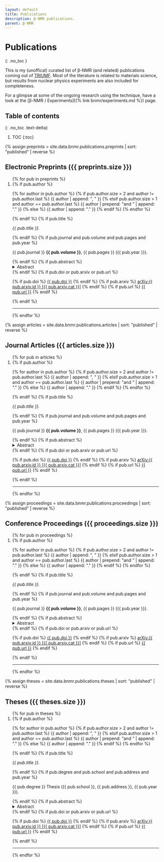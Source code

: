 ```yaml
---
layout: default
title: Publications
description: β-NMR publications.
parent: β-NMR
---
```


# Publications
{: .no_toc }

This is my (unoffical) curated list of β-NMR (and related) publications coming
out of [TRIUMF]. Most of the literature is related to materials science, but
results from nuclear physics experiments are also included for completeness.

For a glimpse at some of the ongoing research using the technique,
have a look at the [β-NMR / Experiments]({% link bnmr/experiments.md %}) page.

## Table of contents
{: .no_toc .text-delta}

1. TOC
{:toc}

{% assign preprints = site.data.bnmr.publications.preprints | sort: "published" | reverse %}

## Electronic Preprints ({{ preprints.size }})

<ol>
{% for pub in preprints %}
   <li value="{{ forloop.length | minus: forloop.index0 }}">
   {% if pub.author %}
      <p>
      {% for author in pub.author  %}
         {% if pub.author.size > 2 and author != pub.author.last %}
            {{ author | append: ", " }}
         {% elsif pub.author.size > 1 and author == pub.author.last %}
            {{ author | prepend: "and " | append: "." }}
         {% else %}
            {{ author | append: "." }}
         {% endif %}
      {% endfor %}
      </p>
   {% endif %}
   {% if pub.title %}
      <p>
      <i>{{ pub.title }}.</i>
      </p>
   {% endif %}
   {% if pub.journal and pub.volume and pub.pages and pub.year %}
      <p>
      {{ pub.journal }} <b>{{ pub.volume }}</b>, {{ pub.pages }} ({{ pub.year }}).
      </p>
   {% endif %}
   {% if pub.abstract %}
      <details>
      <summary>Abstract</summary>
      <p>{{ pub.abstract }}</p>
      </details>
   {% endif %}
   {% if pub.doi or pub.arxiv or pub.url %}
      <p>
      {% if pub.doi %}
         <i class="ai ai-doi"></i>
         <a href="https://doi.org/{{ pub.doi }}">{{ pub.doi }}</a>
      {% endif %}
      {% if pub.arxiv %}
         <i class="ai ai-arxiv"></i>
         <a href="https://arxiv.org/abs/{{ pub.arxiv.id }}">arXiv:{{ pub.arxiv.id }} [{{ pub.arxiv.cat }}]</a>
      {% endif %}
      {% if pub.url %}
         <i class="fa fa-link"></i>
         <a href="{{ pub.url }}">{{ pub.url }}</a>
      {% endif %}
      </p>
   {% endif %}
   </li>
   <hr>
{% endfor %}
</ol>

{% assign articles = site.data.bnmr.publications.articles | sort: "published" | reverse %}

## Journal Articles ({{ articles.size }})

<ol>
{% for pub in articles %}
   <li value="{{ forloop.length | minus: forloop.index0 }}">
   {% if pub.author %}
      <p>
      {% for author in pub.author  %}
         {% if pub.author.size > 2 and author != pub.author.last %}
            {{ author | append: ", " }}
         {% elsif pub.author.size > 1 and author == pub.author.last %}
            {{ author | prepend: "and " | append: "." }}
         {% else %}
            {{ author | append: "." }}
         {% endif %}
      {% endfor %}
      </p>
   {% endif %}
   {% if pub.title %}
      <p>
      <i>{{ pub.title }}.</i>
      </p>
   {% endif %}
   {% if pub.journal and pub.volume and pub.pages and pub.year %}
      <p>
      {{ pub.journal }} <b>{{ pub.volume }}</b>, {{ pub.pages }} ({{ pub.year }}).
      </p>
   {% endif %}
   {% if pub.abstract %}
      <details>
      <summary>Abstract</summary>
      <p>{{ pub.abstract }}</p>
      </details>
   {% endif %}
   {% if pub.doi or pub.arxiv or pub.url %}
      <p>
      {% if pub.doi %}
         <i class="ai ai-doi"></i>
         <a href="https://doi.org/{{ pub.doi }}">{{ pub.doi }}</a>
      {% endif %}
      {% if pub.arxiv %}
         <i class="ai ai-arxiv"></i>
         <a href="https://arxiv.org/abs/{{ pub.arxiv.id }}">arXiv:{{ pub.arxiv.id }} [{{ pub.arxiv.cat }}]</a>
      {% endif %}
      {% if pub.url %}
         <i class="fa fa-link"></i>
         <a href="{{ pub.url }}">{{ pub.url }}</a>
      {% endif %}
      </p>
   {% endif %}
   </li>
   <hr>
{% endfor %}
</ol>

{% assign proceedings = site.data.bnmr.publications.proceedings | sort: "published" | reverse %}

## Conference Proceedings ({{ proceedings.size }})

<ol>
{% for pub in proceedings %}
   <li value="{{ forloop.length | minus: forloop.index0 }}">
   {% if pub.author %}
      <p>
      {% for author in pub.author  %}
         {% if pub.author.size > 2 and author != pub.author.last %}
            {{ author | append: ", " }}
         {% elsif pub.author.size > 1 and author == pub.author.last %}
            {{ author | prepend: "and " | append: "." }}
         {% else %}
            {{ author | append: "." }}
         {% endif %}
      {% endfor %}
      </p>
   {% endif %}
   {% if pub.title %}
      <p>
      <i>{{ pub.title }}.</i>
      </p>
   {% endif %}
   {% if pub.journal and pub.volume and pub.pages and pub.year %}
      <p>
      {{ pub.journal }} <b>{{ pub.volume }}</b>, {{ pub.pages }} ({{ pub.year }}).
      </p>
   {% endif %}
   {% if pub.abstract %}
      <details>
      <summary>Abstract</summary>
      <p>{{ pub.abstract }}</p>
      </details>
   {% endif %}
   {% if pub.doi or pub.arxiv or pub.url %}
      <p>
      {% if pub.doi %}
         <i class="ai ai-doi"></i>
         <a href="https://doi.org/{{ pub.doi }}">{{ pub.doi }}</a>
      {% endif %}
      {% if pub.arxiv %}
         <i class="ai ai-arxiv"></i>
         <a href="https://arxiv.org/abs/{{ pub.arxiv.id }}">arXiv:{{ pub.arxiv.id }} [{{ pub.arxiv.cat }}]</a>
      {% endif %}
      {% if pub.url %}
         <i class="fa fa-link"></i>
         <a href="{{ pub.url }}">{{ pub.url }}</a>
      {% endif %}
      </p>
   {% endif %}
   </li>
   <hr>
{% endfor %}
</ol>

{% assign theses = site.data.bnmr.publications.theses | sort: "published" | reverse %}

## Theses ({{ theses.size }})

<ol>
{% for pub in theses %}
   <li value="{{ forloop.length | minus: forloop.index0 }}">
   {% if pub.author %}
      <p>
      {% for author in pub.author  %}
         {% if pub.author.size > 2 and author != pub.author.last %}
            {{ author | append: ", " }}
         {% elsif pub.author.size > 1 and author == pub.author.last %}
            {{ author | prepend: "and " | append: "." }}
         {% else %}
            {{ author | append: "." }}
         {% endif %}
      {% endfor %}
      </p>
   {% endif %}
   {% if pub.title %}
      <p>
      <i>{{ pub.title }}.</i>
      </p>
   {% endif %}
   {% if pub.degree and pub.school and pub.address and pub.year %}
      <p>
      {{ pub.degree }} Thesis ({{ pub.school }}, {{ pub.address }}, {{ pub.year }}).
      </p>
   {% endif %}
   {% if pub.abstract %}
      <details>
      <summary>Abstract</summary>
      <p>{{ pub.abstract }}</p>
      </details>
   {% endif %}
   {% if pub.doi or pub.arxiv or pub.url %}
      <p>
      {% if pub.doi %}
         <i class="ai ai-doi"></i>
         <a href="https://doi.org/{{ pub.doi }}">{{ pub.doi }}</a>
      {% endif %}
      {% if pub.arxiv %}
         <i class="ai ai-arxiv"></i>
         <a href="https://arxiv.org/abs/{{ pub.arxiv.id }}">arXiv:{{ pub.arxiv.id }} [{{ pub.arxiv.cat }}]</a>
      {% endif %}
      {% if pub.url %}
         <i class="fa fa-link"></i>
         <a href="{{ pub.url }}">{{ pub.url }}</a>
      {% endif %}
      </p>
   {% endif %}
   </li>
   <hr>
{% endfor %}
</ol>

[TRIUMF]: https://www.triumf.ca/
